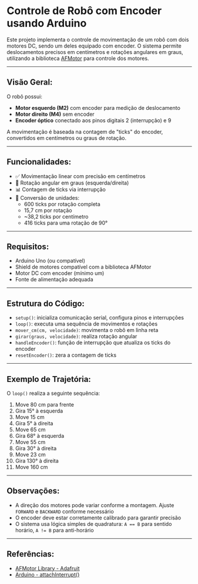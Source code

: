 # Controle de Robô com Encoder usando Arduino

Este projeto implementa o controle de movimentação de um robô com dois motores DC, sendo um deles equipado com encoder. O sistema permite deslocamentos precisos em centímetros e rotações angulares em graus, utilizando a biblioteca [AFMotor](https://learn.adafruit.com/adafruit-motor-shield/library-install) para controle dos motores.

---

## Visão Geral:

O robô possui:

- **Motor esquerdo (M2)** com encoder para medição de deslocamento
- **Motor direito (M4)** sem encoder
- **Encoder óptico** conectado aos pinos digitais 2 (interrupção) e 9

A movimentação é baseada na contagem de "ticks" do encoder, convertidos em centímetros ou graus de rotação.

---

## Funcionalidades:

- ✅ Movimentação linear com precisão em centímetros
- 🔄 Rotação angular em graus (esquerda/direita)
- 📊 Contagem de ticks via interrupção
- 🔁 Conversão de unidades:
  - 600 ticks por rotação completa
  - 15,7 cm por rotação
  - ~38,2 ticks por centímetro
  - 416 ticks para uma rotação de 90°

---

## Requisitos:

- Arduino Uno (ou compatível)
- Shield de motores compatível com a biblioteca AFMotor
- Motor DC com encoder (mínimo um)
- Fonte de alimentação adequada

---

## Estrutura do Código:

- `setup()`: inicializa comunicação serial, configura pinos e interrupções
- `loop()`: executa uma sequência de movimentos e rotações
- `mover_cm(cm, velocidade)`: movimenta o robô em linha reta
- `girar(graus, velocidade)`: realiza rotação angular
- `handleEncoder()`: função de interrupção que atualiza os ticks do encoder
- `resetEncoder()`: zera a contagem de ticks

---

## Exemplo de Trajetória:

O `loop()` realiza a seguinte sequência:

1. Move 80 cm para frente
2. Gira 15° à esquerda
3. Move 15 cm
4. Gira 5° à direita
5. Move 65 cm
6. Gira 68° à esquerda
7. Move 55 cm
8. Gira 30° à direita
9. Move 23 cm
10. Gira 130° à direita
11. Move 160 cm

---

## Observações:

- A direção dos motores pode variar conforme a montagem. Ajuste `FORWARD` e `BACKWARD` conforme necessário
- O encoder deve estar corretamente calibrado para garantir precisão
- O sistema usa lógica simples de quadratura: `A == B` para sentido horário, `A != B` para anti-horário

---

## Referências:

- [AFMotor Library - Adafruit](https://learn.adafruit.com/adafruit-motor-shield/library-install)
- [Arduino - attachInterrupt()](https://www.arduino.cc/reference/en/language/functions/external-interrupts/attachinterrupt/)
